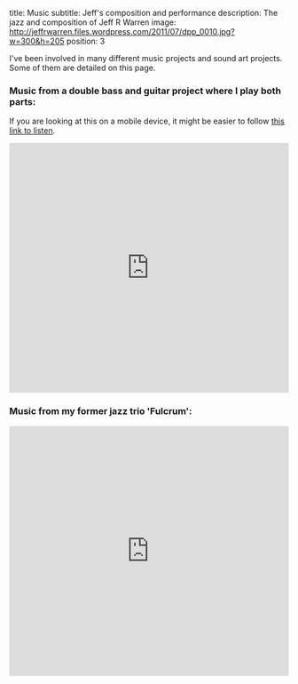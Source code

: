 title: Music
subtitle: Jeff's composition and performance
description: The jazz and composition of Jeff R Warren
image: http://jeffrwarren.files.wordpress.com/2011/07/dpp_0010.jpg?w=300&h=205
position: 3

I've been involved in many different music projects and sound art projects. Some of them are detailed on this page.

### Music from a double bass and guitar project where I play both parts:
If you are looking at this on a mobile device, it might be easier to follow [this link to listen](http://songpier.com/jeffrwarren).

<iframe width="100%" height="450" scrolling="no" frameborder="no" src="https://w.soundcloud.com/player/?url=https%3A//api.soundcloud.com/playlists/958272&amp;color=ff5500&amp;auto_play=false&amp;hide_related=false&amp;show_artwork=true"></iframe>

### Music from my former jazz trio 'Fulcrum':

<iframe width="100%" height="450" scrolling="no" frameborder="no" src="https://w.soundcloud.com/player/?url=https%3A//api.soundcloud.com/playlists/958220&amp;color=ff5500&amp;auto_play=false&amp;hide_related=false&amp;show_artwork=true"></iframe>
